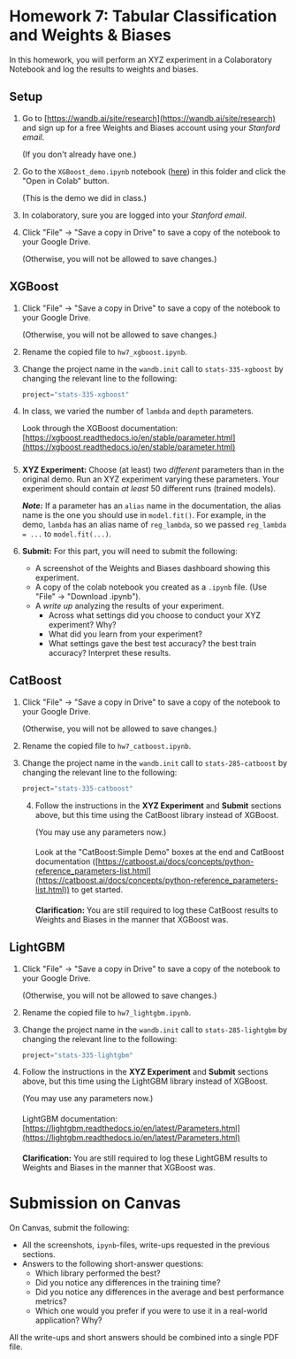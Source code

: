 # Homework 7: Tabular Classification and Weights & Biases

In this homework, you will perform an XYZ experiment in a 
Colaboratory Notebook and log the results to weights and biases.

## Setup

1. Go to [https://wandb.ai/site/research](https://wandb.ai/site/research) 
   and sign up for a free Weights and Biases account using your *Stanford email*.

   (If you don't already have one.)

2. Go to the `XGBoost_demo.ipynb` notebook ([here](https://github.com/xiaoyanh/STATS335_F23/blob/master/hw7/XGBoost_demo.ipynb)) in this folder and click the 
   "Open in Colab" button.

   (This is the demo we did in class.)

3. In colaboratory, sure you are logged into your *Stanford email*.

4. Click "File" -> "Save a copy in Drive" to save a copy of the notebook to your Google Drive.

   (Otherwise, you will not be allowed to save changes.)

## XGBoost

1. Click "File" -> "Save a copy in Drive" to save a copy of the notebook to your Google Drive.

   (Otherwise, you will not be allowed to save changes.)

2. Rename the copied file to `hw7_xgboost.ipynb`.

3. Change the project name in the `wandb.init` call to `stats-335-xgboost` 
   by changing the relevant line to the following:
   ```python
   project="stats-335-xgboost"
   ```

2. In class, we varied the number of `lambda` and `depth` parameters.

   Look through the XGBoost documentation: 
   [https://xgboost.readthedocs.io/en/stable/parameter.html](https://xgboost.readthedocs.io/en/stable/parameter.html)
   #####

3. **XYZ Experiment:** Choose (at least) two *different* parameters than in the original demo. Run an XYZ experiment varying these parameters.
   Your experiment should contain *at least* 50 different runs (trained models).

   ***Note:*** If a parameter has an `alias` name in the documentation, the alias
   name is the one you should use in `model.fit()`. For example, in the demo,
   `lambda` has an alias name of `reg_lambda`, so we passed `reg_lambda = ...` to `model.fit(...)`.

3. **Submit:** For this part, you will need to submit the following:
   * A screenshot of the Weights and Biases dashboard showing this experiment.
   * A copy of the colab notebook you created as a `.ipynb` file. (Use "File" -> "Download .ipynb").
   * A *write up* analyzing the results of your experiment. 
     * Across what settings did you choose to conduct your XYZ experiment? Why?
     * What did you learn from your experiment? 
     * What settings gave the best test accuracy? the best train accuracy?
       Interpret these results.

## CatBoost
1. Click "File" -> "Save a copy in Drive" to save a copy of the notebook to your Google Drive.

   (Otherwise, you will not be allowed to save changes.)

2. Rename the copied file to `hw7_catboost.ipynb`.

3. Change the project name in the `wandb.init` call to `stats-285-catboost` 
   by changing the relevant line to the following:
   ```python
   project="stats-335-catboost"
   ```
   
   4. Follow the instructions in the **XYZ Experiment** and **Submit** sections above, 
      but this time using the CatBoost library instead of XGBoost.

      (You may use any parameters now.)
      ####
      Look at the "CatBoost:Simple Demo" boxes at the end 
      and CatBoost documentation ([https://catboost.ai/docs/concepts/python-reference_parameters-list.html](https://catboost.ai/docs/concepts/python-reference_parameters-list.html))
      to get started.
      ####
      **Clarification:** You are still required to log these CatBoost results to Weights and Biases in the manner that XGBoost was. 

## LightGBM
1. Click "File" -> "Save a copy in Drive" to save a copy of the notebook to your Google Drive.

   (Otherwise, you will not be allowed to save changes.)
2. Rename the copied file to `hw7_lightgbm.ipynb`.

3. Change the project name in the `wandb.init` call to `stats-285-lightgbm` 
   by changing the relevant line to the following:
   ```python
   project="stats-335-lightgbm"
   ```
4. Follow the instructions in the **XYZ Experiment** and **Submit** sections above, 
   but this time using the LightGBM library instead of XGBoost.

   (You may use any parameters now.)
   ####
   LightGBM documentation: [https://lightgbm.readthedocs.io/en/latest/Parameters.html](https://lightgbm.readthedocs.io/en/latest/Parameters.html)
   ####
   **Clarification:** You are still required to log these LightGBM results to Weights and Biases in the manner that XGBoost was.

# Submission on Canvas

On Canvas, submit the following:
* All the screenshots, `ipynb`-files, write-ups requested in the previous sections.
* Answers to the following short-answer questions:
  * Which library performed the best?
  * Did you notice any differences in the training time?
  * Did you notice any differences in the average and best performance metrics?
  * Which one would you prefer if you were to use it in a real-world application? Why?

All the write-ups and short answers should be combined into a single PDF file.
